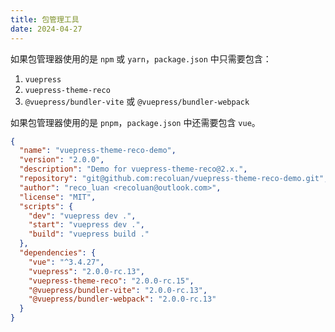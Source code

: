```yaml
---
title: 包管理工具
date: 2024-04-27
---
```


如果包管理器使用的是 `npm` 或 `yarn`，`package.json` 中只需要包含：
1. `vuepress`
2. `vuepress-theme-reco`
3. `@vuepress/bundler-vite` 或 `@vuepress/bundler-webpack`

如果包管理器使用的是 `pnpm`，`package.json` 中还需要包含 `vue`。

```json
{
  "name": "vuepress-theme-reco-demo",
  "version": "2.0.0",
  "description": "Demo for vuepress-theme-reco@2.x.",
  "repository": "git@github.com:recoluan/vuepress-theme-reco-demo.git",
  "author": "reco_luan <recoluan@outlook.com>",
  "license": "MIT",
  "scripts": {
    "dev": "vuepress dev .",
    "start": "vuepress dev .",
    "build": "vuepress build ."
  },
  "dependencies": {
    "vue": "^3.4.27",
    "vuepress": "2.0.0-rc.13",
    "vuepress-theme-reco": "2.0.0-rc.15",
    "@vuepress/bundler-vite": "2.0.0-rc.13",
    "@vuepress/bundler-webpack": "2.0.0-rc.13"
  }
}
```
